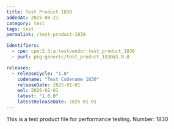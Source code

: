```yaml
---
title: Test Product 1830
addedAt: 2025-08-21
category: test
tags: test
permalink: /test-product-1830

identifiers:
  - cpe: cpe:2.3:a:testvendor:test_product_1830
  - purl: pkg:generic/test_product_1830@1.0.0

releases:
  - releaseCycle: "1.0"
    codename: "Test Codename 1830"
    releaseDate: 2025-01-01
    eol: 2026-01-01
    latest: "1.0.0"
    latestReleaseDate: 2025-01-01
---
```


This is a test product file for performance testing. Number: 1830
